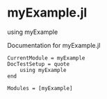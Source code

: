 # myExample.jl

using myExample

Documentation for myExample.jl

```@meta
CurrentModule = myExample
DocTestSetup = quote
    using myExample
end
```

```@autodocs
Modules = [myExample]
